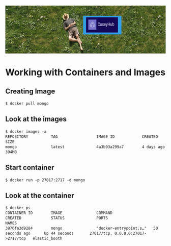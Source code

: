 
<img 
src="./CuseyHubLogo.PNG" 
alt="CuseyHubLogo" 
height="150px"/> 

# Working with Containers and Images

## Creating Image 
```
$ docker pull mongo
```

## Look at the images
```
$ docker images -a
REPOSITORY          TAG                 IMAGE ID            CREATED             SIZE
mongo               latest              4a3b93a299a7        4 days ago          394MB
```

## Start container
```
$ docker run -p 27017:2717 -d mongo
```

## Look at the container
```
$ docker ps
CONTAINER ID        IMAGE               COMMAND                  CREATED             STATUS              PORTS                                NAMES
3976fa3d9284        mongo               "docker-entrypoint.s…"   50 seconds ago      Up 44 seconds       27017/tcp, 0.0.0.0:27017->2717/tcp   elastic_booth
```

